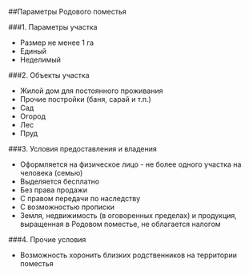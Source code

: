 ##Параметры Родового поместья

###1. Параметры участка
- Размер не менее 1 га
- Единый
- Неделимый

###2. Объекты участка
- Жилой дом для постоянного проживания
- Прочие постройки (баня, сарай и т.п.)
- Сад
- Огород
- Лес
- Пруд

###3. Условия предоставления и владения
- Оформляется на физическое лицо - не более одного участка на человека (семью)
- Выделяется бесплатно
- Без права продажи
- С правом передачи по наследству
- С возможностью прописки
- Земля, недвижимость (в оговоренных пределах) и продукция, выращенная в Родовом поместье, не облагается налогом

###4. Прочие условия
- Возможность хоронить близких родственников на территории поместья
